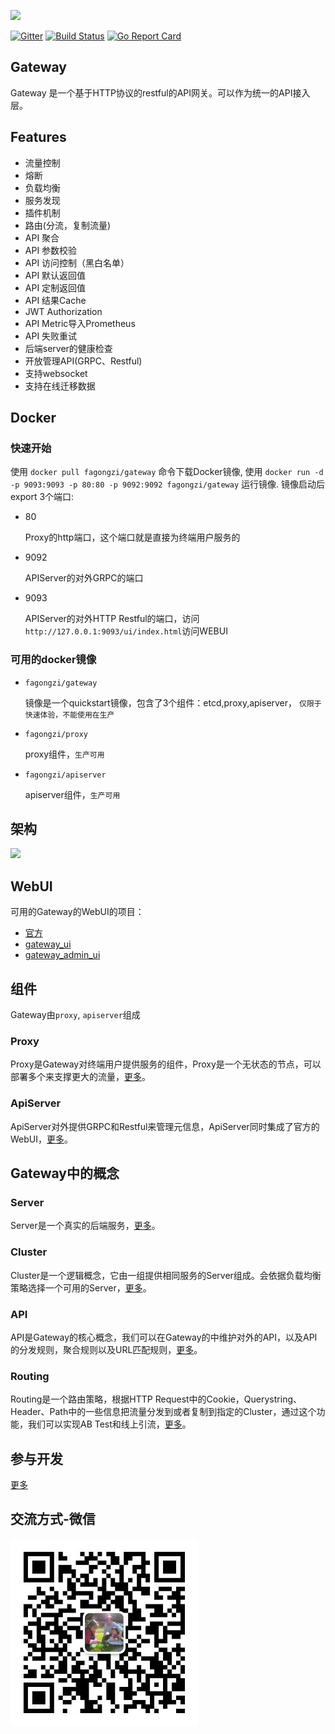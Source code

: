 <img src="./images/logo.png" height=80></img>

[![Gitter](https://badges.gitter.im/fagongzi/gateway.svg)](https://gitter.im/fagongzi/gateway?utm_source=badge&utm_medium=badge&utm_campaign=pr-badge)
[![Build Status](https://api.travis-ci.org/fagongzi/gateway.svg)](https://travis-ci.org/fagongzi/gateway)
[![Go Report Card](https://goreportcard.com/badge/github.com/fagongzi/gateway)](https://goreportcard.com/report/github.com/fagongzi/gateway)

Gateway
-------
Gateway 是一个基于HTTP协议的restful的API网关。可以作为统一的API接入层。

## Features
* 流量控制
* 熔断
* 负载均衡
* 服务发现
* 插件机制
* 路由(分流，复制流量)
* API 聚合
* API 参数校验
* API 访问控制（黑白名单）
* API 默认返回值
* API 定制返回值
* API 结果Cache
* JWT Authorization
* API Metric导入Prometheus
* API 失败重试
* 后端server的健康检查
* 开放管理API(GRPC、Restful)
* 支持websocket
* 支持在线迁移数据

## Docker
### 快速开始
使用 `docker pull fagongzi/gateway` 命令下载Docker镜像, 使用 `docker run -d -p 9093:9093 -p 80:80 -p 9092:9092 fagongzi/gateway` 运行镜像. 镜像启动后export 3个端口:

* 80

  Proxy的http端口，这个端口就是直接为终端用户服务的

* 9092

  APIServer的对外GRPC的端口

* 9093

  APIServer的对外HTTP Restful的端口，访问 `http://127.0.0.1:9093/ui/index.html`访问WEBUI


### 可用的docker镜像

* `fagongzi/gateway` 

   镜像是一个quickstart镜像，包含了3个组件：etcd,proxy,apiserver， `仅限于快速体验，不能使用在生产`

* `fagongzi/proxy` 

   proxy组件，`生产可用`

* `fagongzi/apiserver` 

   apiserver组件，`生产可用`

## 架构
![](./images/arch.png)

## WebUI
可用的Gateway的WebUI的项目：
* [官方](https://github.com/fagongzi/gateway-ui-vue)
* [gateway_ui](https://github.com/archfish/gateway_ui)
* [gateway_admin_ui](https://github.com/wilehos/gateway_admin_ui)

## 组件
Gateway由`proxy`, `apiserver`组成

### Proxy
Proxy是Gateway对终端用户提供服务的组件，Proxy是一个无状态的节点，可以部署多个来支撑更大的流量，[更多](./docs/proxy.md)。

### ApiServer
ApiServer对外提供GRPC和Restful来管理元信息，ApiServer同时集成了官方的WebUI，[更多](./docs/apiserver.md)。

## Gateway中的概念
### Server
Server是一个真实的后端服务，[更多](./docs/server.md)。

### Cluster
Cluster是一个逻辑概念，它由一组提供相同服务的Server组成。会依据负载均衡策略选择一个可用的Server，[更多](./docs/cluster.md)。

### API
API是Gateway的核心概念，我们可以在Gateway的中维护对外的API，以及API的分发规则，聚合规则以及URL匹配规则，[更多](./docs/api.md)。

### Routing
Routing是一个路由策略，根据HTTP Request中的Cookie，Querystring、Header、Path中的一些信息把流量分发到或者复制到指定的Cluster，通过这个功能，我们可以实现AB Test和线上引流，[更多](./docs/routing.md)。

## 参与开发
[更多](./docs/build.md)

## 交流方式-微信
![](./images/qr.jpg)
